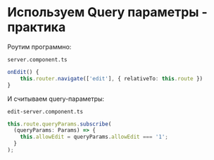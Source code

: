 # Используем Query параметры - практика

Роутим программно:

`server.component.ts`
```ts
onEdit() {
    this.router.navigate(['edit'], { relativeTo: this.route })
}
```

И считываем query-параметры:

`edit-server.component.ts`
```ts
this.route.queryParams.subscribe(
  (queryParams: Params) => {
    this.allowEdit = queryParams.allowEdit === '1';
  }
);
```
